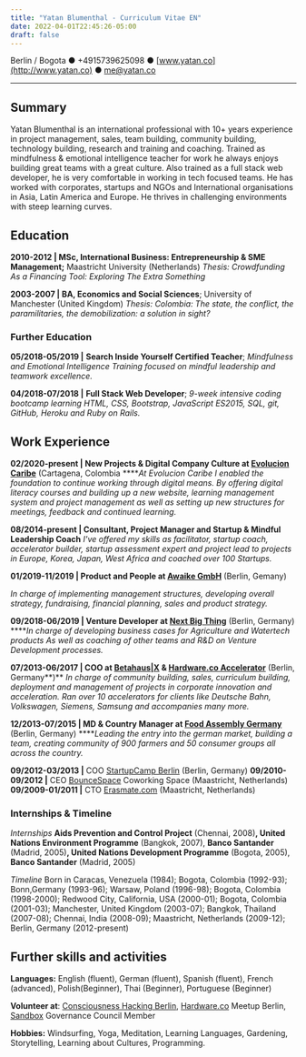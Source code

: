 ```yaml
---
title: "Yatan Blumenthal - Curriculum Vitae EN"
date: 2022-04-01T22:45:26-05:00
draft: false
---
```

Berlin / Bogota ● +4915739625098 ● [www.yatan.co](http://www.yatan.co) ● me@yatan.co 

---

## Summary

Yatan Blumenthal is an international professional with 10+ years experience in project management, sales, team building, community building, technology building, research and training and coaching. 
Trained as mindfulness & emotional intelligence teacher for work he always enjoys building great teams with a great culture. Also trained as a full stack web developer, he is very comfortable in working in tech focused teams. He has worked with corporates, startups and NGOs and International organisations in Asia, Latin America and Europe. He thrives in challenging  environments with steep learning curves.

## Education

**2010-2012 | MSc, International Business: Entrepreneurship & SME Management;** 
Maastricht University (Netherlands)
*Thesis: Crowdfunding As a Financing Tool: Exploring The Extra Something*

**2003-2007 | BA, Economics and Social Sciences**; 
University of Manchester (United Kingdom)
*Thesis: Colombia: The state, the conflict, the paramilitaries, the demobilization: a solution in sight?*

### Further Education

**05/2018-05/2019 |** **Search Inside Yourself Certified Teacher**; *Mindfulness and Emotional Intelligence Training focused on mindful leadership and teamwork excellence.*

**04/2018-07/2018 |** **Full Stack Web Developer**; *9-week intensive coding bootcamp learning HTML, CSS, Bootstrap, JavaScript ES2015, SQL, git, GitHub, Heroku and Ruby on Rails.*

## Work Experience

**02/2020-present | New Projects & Digital Company Culture  at [Evolucion Caribe](http://evolucioncaribe.org)** (Cartagena, Colombia
*****At Evolucion Caribe I enabled the foundation to continue working through digital means. By offering digital literacy courses and building up a new website, learning management system and project management as well as setting up new structures for meetings, feedback and continued learning.*

**08/2014-present | Consultant, Project Manager and Startup & Mindful Leadership Coach** 
*I've offered my skills as facilitator, startup coach, accelerator builder, startup assessment expert and project lead to projects in Europe, Korea, Japan, West Africa and coached over 100 Startups.*

**01/2019-11/2019 |  Product and People at [Awaike GmbH](http://www.awaike.com)** (Berlin, Gemany)

*In charge of implementing management structures, developing overall strategy, fundraising, financial planning, sales and product strategy.*

**09/2018-06/2019 | Venture Developer at [Next Big Thing](http://nbt.ag)** (Berlin, Germany)
*****In charge of developing business cases for Agriculture and Watertech products As well as coaching of other teams and R&D on Venture Development processes.*

**07/2013-06/2017 | COO at [Betahaus|X](http://www.betahausx.com) & [Hardware.co Accelerator](http://www.hardware.co)** (Berlin, Germany**)**
*In charge of community building, sales, curriculum building, deployment and management of projects in corporate innovation and acceleration. Ran over 10 accelerators for clients like Deutsche Bahn, Volkswagen, Siemens, Samsung and accompanies many more.*

**12/2013-07/2015 | MD & Country Manager at [Food Assembly Germany](http://www.thefoodassembly.com)** (Berlin, Germany)
*****Leading the entry into the german market, building a team, creating community of 900 farmers and 50 consumer groups all across the country.*

**09/2012-03/2013 |** COO [StartupCamp Berlin](http://www.startupcampberlin.com) (Berlin, Germany)
**09/2010-09/2012 |** CEO [BounceSpace](http://www.bouncespace.eu) Coworking Space (Maastricht, Netherlands)
**09/2009-01/2011 |** CTO [Erasmate.com](http://www.erasmate.com) (Maastricht, Netherlands)

### Internships & Timeline

*Internships*
**Aids Prevention and Control Project** (Chennai, 2008)**, United Nations Environment Programme** (Bangkok, 2007), **Banco Santander** (Madrid, 2005)**, United Nations Development Programme**  (Bogota, 2005), **Banco Santander** (Madrid, 2005)

*Timeline*
Born in Caracas, Venezuela (1984); Bogota, Colombia (1992-93); Bonn,Germany (1993-96); Warsaw, Poland (1996-98); Bogota, Colombia (1998-2000); Redwood City, California, USA (2000-01); Bogota, Colombia (2001-03); Manchester, United Kingdom (2003-07); Bangkok, Thailand (2007-08); Chennai, India (2008-09); Maastricht, Netherlands (2009-12); Berlin, Germany (2012-present)

## Further skills and activities

**Languages:** English (fluent), German (fluent), Spanish (fluent), French (advanced), Polish(Beginner), Thai (Beginner), Portuguese (Beginner)

**Volunteer at**: [Consciousness Hacking Berlin](http://www.cohack.life), [Hardware.co](http://hardware.co) Meetup Berlin, [Sandbox](http://sandbox.is) Governance Council Member 

**Hobbies:** Windsurfing, Yoga, Meditation, Learning Languages, Gardening, Storytelling, Learning about Cultures, Programming.